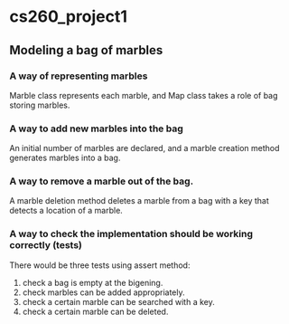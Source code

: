 # cs260_project1

## Modeling a bag of marbles

### A way of representing marbles
Marble class represents each marble, and Map class takes a role of bag storing marbles.

### A way to add new marbles into the bag
An initial number of marbles are declared, and a marble creation method generates marbles into a bag.

### A way to remove a marble out of the bag.
A marble deletion method deletes a marble from a bag with a key that detects a location of a marble.

### A way to check the implementation should be working correctly (tests)
There would be three tests using assert method:
1. check a bag is empty at the bigening.
2. check marbles can be added appropriately.
3. check a certain marble can be searched with a key.
4. check a certain marble can be deleted.
